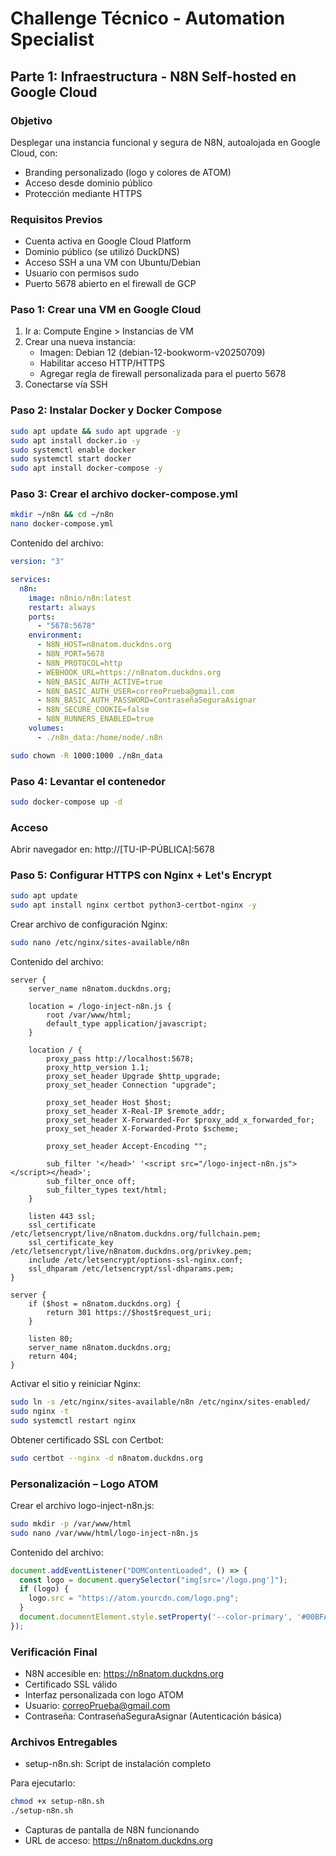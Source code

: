 
# Challenge Técnico - Automation Specialist

## Parte 1: Infraestructura - N8N Self-hosted en Google Cloud

### Objetivo

Desplegar una instancia funcional y segura de N8N, autoalojada en Google Cloud, con:

- Branding personalizado (logo y colores de ATOM)
- Acceso desde dominio público
- Protección mediante HTTPS

### Requisitos Previos

- Cuenta activa en Google Cloud Platform
- Dominio público (se utilizó DuckDNS)
- Acceso SSH a una VM con Ubuntu/Debian
- Usuario con permisos sudo
- Puerto 5678 abierto en el firewall de GCP

### Paso 1: Crear una VM en Google Cloud

1. Ir a: Compute Engine > Instancias de VM
2. Crear una nueva instancia:
   - Imagen: Debian 12 (debian-12-bookworm-v20250709)
   - Habilitar acceso HTTP/HTTPS
   - Agregar regla de firewall personalizada para el puerto 5678
3. Conectarse vía SSH

### Paso 2: Instalar Docker y Docker Compose

```bash
sudo apt update && sudo apt upgrade -y
sudo apt install docker.io -y
sudo systemctl enable docker
sudo systemctl start docker
sudo apt install docker-compose -y
```

### Paso 3: Crear el archivo docker-compose.yml

```bash
mkdir ~/n8n && cd ~/n8n
nano docker-compose.yml
```

Contenido del archivo:

```yaml
version: "3"

services:
  n8n:
    image: n8nio/n8n:latest
    restart: always
    ports:
      - "5678:5678"
    environment:
      - N8N_HOST=n8natom.duckdns.org
      - N8N_PORT=5678
      - N8N_PROTOCOL=http
      - WEBHOOK_URL=https://n8natom.duckdns.org
      - N8N_BASIC_AUTH_ACTIVE=true
      - N8N_BASIC_AUTH_USER=correoPrueba@gmail.com
      - N8N_BASIC_AUTH_PASSWORD=ContraseñaSeguraAsignar
      - N8N_SECURE_COOKIE=false
      - N8N_RUNNERS_ENABLED=true
    volumes:
      - ./n8n_data:/home/node/.n8n
```

```bash
sudo chown -R 1000:1000 ./n8n_data
```

### Paso 4: Levantar el contenedor

```bash
sudo docker-compose up -d
```

### Acceso

Abrir navegador en: http://[TU-IP-PÚBLICA]:5678

### Paso 5: Configurar HTTPS con Nginx + Let's Encrypt

```bash
sudo apt update
sudo apt install nginx certbot python3-certbot-nginx -y
```

Crear archivo de configuración Nginx:

```bash
sudo nano /etc/nginx/sites-available/n8n
```

Contenido del archivo:

```nginx
server {
    server_name n8natom.duckdns.org;

    location = /logo-inject-n8n.js {
        root /var/www/html;
        default_type application/javascript;
    }

    location / {
        proxy_pass http://localhost:5678;
        proxy_http_version 1.1;
        proxy_set_header Upgrade $http_upgrade;
        proxy_set_header Connection "upgrade";

        proxy_set_header Host $host;
        proxy_set_header X-Real-IP $remote_addr;
        proxy_set_header X-Forwarded-For $proxy_add_x_forwarded_for;
        proxy_set_header X-Forwarded-Proto $scheme;

        proxy_set_header Accept-Encoding "";

        sub_filter '</head>' '<script src="/logo-inject-n8n.js"></script></head>';
        sub_filter_once off;
        sub_filter_types text/html;
    }

    listen 443 ssl;
    ssl_certificate /etc/letsencrypt/live/n8natom.duckdns.org/fullchain.pem;
    ssl_certificate_key /etc/letsencrypt/live/n8natom.duckdns.org/privkey.pem;
    include /etc/letsencrypt/options-ssl-nginx.conf;
    ssl_dhparam /etc/letsencrypt/ssl-dhparams.pem;
}

server {
    if ($host = n8natom.duckdns.org) {
        return 301 https://$host$request_uri;
    }

    listen 80;
    server_name n8natom.duckdns.org;
    return 404;
}
```

Activar el sitio y reiniciar Nginx:

```bash
sudo ln -s /etc/nginx/sites-available/n8n /etc/nginx/sites-enabled/
sudo nginx -t
sudo systemctl restart nginx
```

Obtener certificado SSL con Certbot:

```bash
sudo certbot --nginx -d n8natom.duckdns.org
```

### Personalización – Logo ATOM

Crear el archivo logo-inject-n8n.js:

```bash
sudo mkdir -p /var/www/html
sudo nano /var/www/html/logo-inject-n8n.js
```

Contenido del archivo:

```javascript
document.addEventListener("DOMContentLoaded", () => {
  const logo = document.querySelector("img[src='/logo.png']");
  if (logo) {
    logo.src = "https://atom.yourcdn.com/logo.png";
  }
  document.documentElement.style.setProperty('--color-primary', '#00BFA6');
});
```

### Verificación Final

- N8N accesible en: https://n8natom.duckdns.org
- Certificado SSL válido
- Interfaz personalizada con logo ATOM
- Usuario: correoPrueba@gmail.com
- Contraseña: ContraseñaSeguraAsignar (Autenticación básica)

### Archivos Entregables

- setup-n8n.sh: Script de instalación completo

Para ejecutarlo:

```bash
chmod +x setup-n8n.sh
./setup-n8n.sh
```

- Capturas de pantalla de N8N funcionando
- URL de acceso: https://n8natom.duckdns.org
